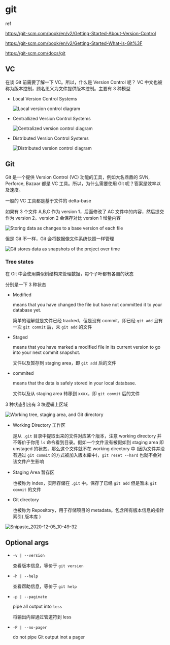 # git

ref

https://git-scm.com/book/en/v2/Getting-Started-About-Version-Control

https://git-scm.com/book/en/v2/Getting-Started-What-is-Git%3F

https://git-scm.com/docs/git

## VC

在谈 Git 前需要了解一下 VC。所以，什么是 Version Control 呢？ VC 中文也被称为版本控制，顾名思义为文件提供版本控制。主要有 3 种模型

- Local Version Control Systems

  ![Local version control diagram](https://git-scm.com/book/en/v2/images/local.png)

- Centrallized Version Control Systems

  ![Centralized version control diagram](https://git-scm.com/book/en/v2/images/centralized.png)

- Distributed Version Control Systems

  ![Distributed version control diagram](https://git-scm.com/book/en/v2/images/distributed.png)

## Git

Git 是一个提供 Version Control (VC) 功能的工具，例如大名鼎鼎的 SVN, Perforce, Bazaar 都是 VC 工具。所以，为什么需要使用 Git 呢？答案是效率以及速度。

一般的 VC 工具都是基于文件的 delta-base

如果有 3 个文件 A,B,C 作为 version 1，后面修改了 AC 文件中的内容，然后提交作为 version 2。version 2 会保存对比 version 1 增量内容

![Storing data as changes to a base version of each file](https://git-scm.com/book/en/v2/images/deltas.png)

但是 Git 不一样，Git 会将数据像文件系统快照一样管理

![Git stores data as snapshots of the project over time](https://git-scm.com/book/en/v2/images/snapshots.png)

### Tree states

在 Git 中会使用类似树结构来管理数据，每个子叶都有各自的状态

分别是一下 3 种状态

- Modified

  means that you have changed the file but have not committed it to your database yet.

  简单的理解就是文件已经 tracked，但是没有 commit，即已经 `git add` 且有一次 `git commit` 后，未 `git add` 的文件

- Staged

  means that you have marked a modified file in its current version to go into your next commit snapshot.

  文件以及暂存到 staging area，即 `git add` 后的文件

- commited

  means that the data is safely stored in your local database.

  文件以及从 staging area 转移到 xxxx，即 `git commit` 后的文件

3 种状态引出有 3 块逻辑上区域

![Working tree, staging area, and Git directory](https://git-scm.com/book/en/v2/images/areas.png)

- Working Directory 工作区

  是从 `.git` 目录中提取出来的文件对应某个版本，注意 working directory 并不等价于你用 `ls` 命令看到目录。假如一个文件没有被假如到 staging area 即 unstaged 的状态，那么这个文件就不在 working directory 中 (因为文件并没有通过 `git commit` 的方式被加入版本库中)，`git reset --hard` 也就不会对该文件产生影响

- Staging Area 暂存区

  也被称为 index，实际存储在 `.git` 中。保存了已经 `git add` 但是暂未 `git commit` 的文件

- Git directory

  也被称为 Repository，用于存储项目的 metadata。包含所有版本信息的指针索引( 版本库 )

![Snipaste_2020-12-05_10-49-32](https://cdn.jsdelivr.net/gh/dhay3/image-repo@master/20210518/Snipaste_2020-12-05_10-49-32.5g6xqy7mx0s0.png)

## Optional args

- `-v | --version`

  查看版本信息，等价于 `git version`

- `-h | --help`

  查看帮助信息，等价于 `git help`

- `-p | --paginate`

  pipe all output into `less`

  将输出内容通过管道符到 less

- `-P | --no-pager`

  do not pipe Git output inot a pager